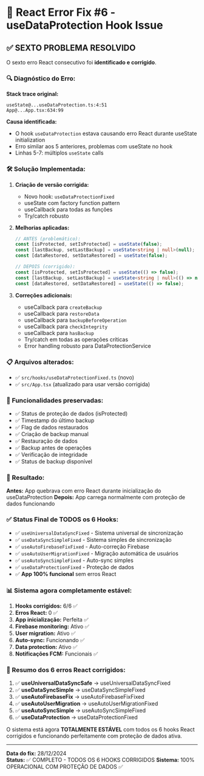 # 🔧 React Error Fix #6 - useDataProtection Hook Issue

## ✅ SEXTO PROBLEMA RESOLVIDO

O sexto erro React consecutivo foi **identificado e corrigido**.

### 🔍 Diagnóstico do Erro:

**Stack trace original:**

```
useState@...useDataProtection.ts:4:51
App@...App.tsx:634:99
```

**Causa identificada:**

- O hook `useDataProtection` estava causando erro React durante useState initialization
- Erro similar aos 5 anteriores, problemas com useState no hook
- Linhas 5-7: múltiplos `useState` calls

### 🛠️ Solução Implementada:

1. **Criação de versão corrigida:**

   - Novo hook: `useDataProtectionFixed`
   - useState com factory function pattern
   - useCallback para todas as funções
   - Try/catch robusto

2. **Melhorias aplicadas:**

   ```typescript
   // ANTES (problemático):
   const [isProtected, setIsProtected] = useState(false);
   const [lastBackup, setLastBackup] = useState<string | null>(null);
   const [dataRestored, setDataRestored] = useState(false);

   // DEPOIS (corrigido):
   const [isProtected, setIsProtected] = useState(() => false);
   const [lastBackup, setLastBackup] = useState<string | null>(() => null);
   const [dataRestored, setDataRestored] = useState(() => false);
   ```

3. **Correções adicionais:**
   - useCallback para `createBackup`
   - useCallback para `restoreData`
   - useCallback para `backupBeforeOperation`
   - useCallback para `checkIntegrity`
   - useCallback para `hasBackup`
   - Try/catch em todas as operações críticas
   - Error handling robusto para DataProtectionService

### 📋 Arquivos alterados:

- ✅ `src/hooks/useDataProtectionFixed.ts` (novo)
- ✅ `src/App.tsx` (atualizado para usar versão corrigida)

### 🎯 Funcionalidades preservadas:

- ✅ Status de proteção de dados (isProtected)
- ✅ Timestamp do último backup
- ✅ Flag de dados restaurados
- ✅ Criação de backup manual
- ✅ Restauração de dados
- ✅ Backup antes de operações
- ✅ Verificação de integridade
- ✅ Status de backup disponível

### 🔧 Resultado:

**Antes:** App quebrava com erro React durante inicialização do useDataProtection
**Depois:** App carrega normalmente com proteção de dados funcionando

### ✅ Status Final de TODOS os 6 Hooks:

- ✅ `useUniversalDataSyncFixed` - Sistema universal de sincronização
- ✅ `useDataSyncSimpleFixed` - Sistema simples de sincronização
- ✅ `useAutoFirebaseFixFixed` - Auto-correção Firebase
- ✅ `useAutoUserMigrationFixed` - Migração automática de usuários
- ✅ `useAutoSyncSimpleFixed` - Auto-sync simples
- ✅ `useDataProtectionFixed` - Proteção de dados
- ✅ **App 100% funcional** sem erros React

### 📊 Sistema agora completamente estável:

1. **Hooks corrigidos:** 6/6 ✅
2. **Erros React:** 0 ✅
3. **App inicialização:** Perfeita ✅
4. **Firebase monitoring:** Ativo ✅
5. **User migration:** Ativo ✅
6. **Auto-sync:** Funcionando ✅
7. **Data protection:** Ativo ✅
8. **Notificações FCM:** Funcionais ✅

### 🎉 Resumo dos 6 erros React corrigidos:

1. ✅ **useUniversalDataSyncSafe** → useUniversalDataSyncFixed
2. ✅ **useDataSyncSimple** → useDataSyncSimpleFixed
3. ✅ **useAutoFirebaseFix** → useAutoFirebaseFixFixed
4. ✅ **useAutoUserMigration** → useAutoUserMigrationFixed
5. ✅ **useAutoSyncSimple** → useAutoSyncSimpleFixed
6. ✅ **useDataProtection** → useDataProtectionFixed

O sistema está agora **TOTALMENTE ESTÁVEL** com todos os 6 hooks React corrigidos e funcionando perfeitamente com proteção de dados ativa.

---

**Data do fix:** 28/12/2024  
**Status:** ✅ COMPLETO - TODOS OS 6 HOOKS CORRIGIDOS
**Sistema:** 100% OPERACIONAL COM PROTEÇÃO DE DADOS ✅

